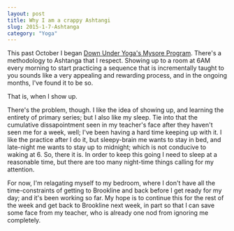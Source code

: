 ```yaml
---
layout: post
title: Why I am a crappy Ashtangi
slug: 2015-1-7-Ashtanga
category: "Yoga"
---
```


This past October I began [Down Under Yoga's Mysore
Program](http://downunderyoga.com/classes/class-descriptions/#testimonials-6). There's a
methodology to Ashtanga that I  respect. 
Showing up to a room at 6AM every morning to start practicing a sequence that is
incrementally taught to you sounds like a very appealing and rewarding process,
and in the ongoing months, I've found it to be so.

That is, when I show up.

There's the problem, though. I like the idea of showing up, and learning the
entirety of primary series; but I also like my sleep. Tie into that the
cumulative dissapointment seen in my teacher's face after they haven't seen me
for a week, well; I've been having a hard time keeping up with it. I like the
practice after I do it, but sleepy-brain me wants to stay in bed, and late-night
me wants to stay up to midnight; which is not conducive to waking at 6. So,
there it is. In order to keep this going I need to sleep at a reasonable time,
but there are too many night-time things calling for my attention.

For now, I'm relagating myself to my bedroom, where I don't have all the
time-constraints of getting to Brookline and back before I get ready for my day;
and it's been working so far. My hope is to continue this for the rest of the
week and get back to Brookline next week, in part so that I can save some face
from my teacher, who is already one nod from ignoring me completely.
